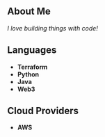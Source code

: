 ## About Me
*I love building things with code!*

## Languages
- **Terraform**
- **Python**
- **Java** 
- **Web3**
## Cloud Providers
- **AWS**
